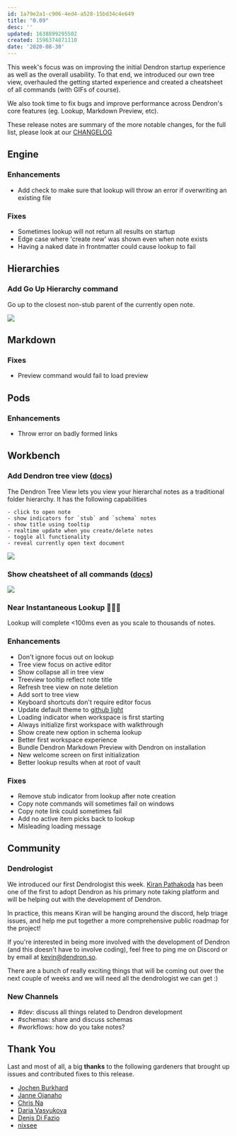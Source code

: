 ```yaml
---
id: 1a79e2a1-c906-4ed4-a528-15bd34c4e649
title: "0.09"
desc: ''
updated: 1638899295502
created: 1596374871110
date: '2020-08-30'
---
```

This week's focus was on improving the initial Dendron startup experience as well as the overall usability. To that end, we introduced our own tree view, overhauled the getting started experience and created a cheatsheet of all commands (with GIFs of course). 

We also took time to fix bugs and improve performance across Dendron's core features (eg. Lookup, Markdown Preview, etc). 

These release notes are summary of the more notable changes, for the full list, please look at our [CHANGELOG](https://github.com/dendronhq/dendron/blob/master/CHANGELOG.md)

## Engine

### Enhancements

- Add check to make sure that lookup will throw an error if overwriting an existing file 

### Fixes

- Sometimes lookup will not return all results on startup 
- Edge case where 'create new' was shown even when note exists 
- Having a naked date in frontmatter could cause lookup to fail 

## Hierarchies

### Add Go Up Hierarchy command

Go up to the closest non-stub parent of the currently open note. 

![](https://foundation-prod-assetspublic53c57cce-8cpvgjldwysl.s3-us-west-2.amazonaws.com/assets/images/hierarchy.go-up.gif)

## Markdown

### Fixes

- Preview command would fail to load preview 

## Pods

### Enhancements

- Throw error on badly formed links 

## Workbench

### Add Dendron tree view ([docs](https://www.dendron.so/notes/f7ebd4aa-8ba7-4bc5-bd00-a1efc5315f07.html#dendron-tree-view))

The Dendron Tree View lets you view your hierarchal notes as a traditional folder hierarchy. It has the following capabilities

```
- click to open note
- show indicators for `stub` and `schema` notes
- show title using tooltip
- realtime update when you create/delete notes
- toggle all functionality
- reveal currently open text document
```

![](https://foundation-prod-assetspublic53c57cce-8cpvgjldwysl.s3-us-west-2.amazonaws.com/assets/images/workbench.treeview.gif)

### Show cheatsheet of all commands ([docs](https://www.dendron.so/notes/eea2b078-1acc-4071-a14e-18299fc28f47.html#showhelp))

![](https://foundation-prod-assetspublic53c57cce-8cpvgjldwysl.s3-us-west-2.amazonaws.com/assets/images/workbench.help.gif)

### Near Instantaneous Lookup 🚀🚀🚀

Lookup will complete &lt;100ms even as you scale to thousands of notes. 

### Enhancements

- Don't ignore focus out on lookup 
- Tree view focus on active editor 
- Show collapse all in tree view 
- Treeview tooltip reflect note title 
- Refresh tree view on note deletion 
- Add sort to tree view 
- Keyboard shortcuts don't require editor focus 
- Update default theme to [github light](https://marketplace.visualstudio.com/items?itemname=github.github-vscode-theme) 
- Loading indicator when workspace is first starting 
- Always initialize first workspace with walkthrough 
- Show create new option in schema lookup 
- Better first workspace experience 
- Bundle Dendron Markdown Preview with Dendron on installation 
- New welcome screen on first initialization 
- Better lookup results when at root of vault 

### Fixes

- Remove stub indicator from lookup after note creation 
- Copy note commands will sometimes fail on windows 
- Copy note link could sometimes fail 
- Add no active item picks back to lookup 
- Misleading loading message 

## Community

### Dendrologist

We introduced our first Dendrologist this week. [Kiran Pathakoda](https://github.com/kpathakota) has been one of the first to adopt Dendron as his primary note taking platform and will be helping out with the development of Dendron.

In practice, this means Kiran will be hanging around the discord, help triage issues, and help me put together a more comprehensive public roadmap for the project!

If you're interested in being more involved with the development of Dendron (and this doesn't have to involve coding), feel free to ping me on Discord or by email at [kevin@dendron.so](mailto:kevin@dendron.so).

There are a bunch of really exciting things that will be coming out over the next couple of weeks and we will need all the dendrologist we can get :) 

### New Channels

- \#dev: discuss all things related to Dendron development
- \#schemas: share and discuss schemas
- \#workflows: how do you take notes?

## Thank You

Last and most of all, a big **thanks** to the following gardeners that brought up issues and contributed fixes to this release.

- [Jochen Burkhard](https://github.com/herop)
- [Janne Ojanaho](https://github.com/jojanaho)
- [Chris Na](https://github.com/buxel)
- [Daria Vasyukova](https://github.com/gereleth)
- [Denis Di Fazio](https://github.com/denisdifazio)
- [nixsee](https://github.com/nixsee)

